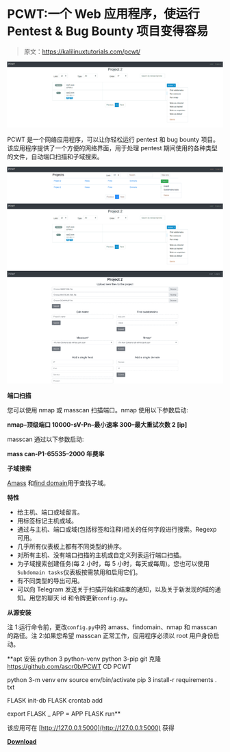 # PCWT:一个 Web 应用程序，使运行 Pentest & Bug Bounty 项目变得容易

> 原文：<https://kalilinuxtutorials.com/pcwt/>

[![PCWT : A Web Application That Makes It Easy To Run Your Pentest & Bug Bounty Projects](img//fd54e4d6ab1c58efd2a936ad3f0e7316.png "PCWT : A Web Application That Makes It Easy To Run Your Pentest & Bug Bounty Projects")](https://1.bp.blogspot.com/-mop3kU-DIYU/X677Lvfbq9I/AAAAAAAAH-w/vvPXWaaFsw8g626OWMdcns7bxnskUnQ-wCLcBGAsYHQ/s1903/PCWT-3.png)

PCWT 是一个网络应用程序，可以让你轻松运行 pentest 和 bug bounty 项目。该应用程序提供了一个方便的网络界面，用于处理 pentest 期间使用的各种类型的文件，自动端口扫描和子域搜索。

![](img//42414885dc00424a8bbd7ed6c16f30c1.png)![PCWT : A Web Application That Makes It Easy To Run Your Pentest & Bug Bounty Projects](img//fd54e4d6ab1c58efd2a936ad3f0e7316.png "PCWT : A Web Application That Makes It Easy To Run Your Pentest & Bug Bounty Projects")![](img//6b6524dab795d56b833dd6d0cb9c1814.png)

**端口扫描**

您可以使用 nmap 或 masscan 扫描端口。nmap 使用以下参数启动:

**nmap–顶级端口 10000-sV-Pn–最小速率 300–最大重试次数 2 [ip]**

masscan 通过以下参数启动:

**mass can-P1-65535–2000 年费率**

**子域搜索**

[Amass](https://github.com/OWASP/Amass) 和[find domain](https://github.com/Edu4rdSHL/findomain)用于查找子域。

**特性**

*   给主机、端口或域留言。
*   用标签标记主机或域。
*   通过与主机、端口或域(包括标签和注释)相关的任何字段进行搜索。Regexp 可用。
*   几乎所有仪表板上都有不同类型的排序。
*   对所有主机、没有端口扫描的主机或自定义列表运行端口扫描。
*   为子域搜索创建任务(每 2 小时，每 5 小时，每天或每周)。您也可以使用`Subdomain tasks`仪表板按需禁用和启用它们。
*   有不同类型的导出可用。
*   可以向 Telegram 发送关于扫描开始和结束的通知，以及关于新发现的域的通知。用您的聊天 id 和令牌更新`config.py`。

**从源安装**

注 1:运行命令前，更改`config.py`中的 amass、findomain、nmap 和 masscan 的路径。注 2:如果您希望 masscan 正常工作，应用程序必须以 root 用户身份启动。

**apt 安装 python 3 python-venv python 3-pip
git 克隆 https://github.com/ascr0b/PCWT
CD PCWT

python 3-m venv env
source env/bin/activate
pip 3 install-r requirements . txt

FLASK init-db
FLASK crontab add

export FLASK _ APP = APP
FLASK run**

该应用可在 [http://127.0.0.1:5000](http://127.0.0.1:5000) 获得

[**Download**](https://github.com/ascr0b/PCWT)